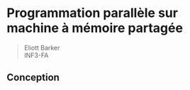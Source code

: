# Programmation parallèle sur machine à mémoire partagée

> Eliott Barker  
> INF3-FA  

## Conception

